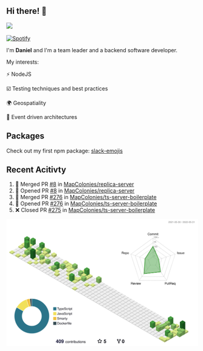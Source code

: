 ## Hi there! 👋

<p>
  <img src="https://github-readme-stats.vercel.app/api?username=syncush&theme=tokyonight">
</p>

[![Spotify](https://novatorem-rust.vercel.app/api/spotify)](https://open.spotify.com/user/syncush)

I'm **Daniel** and I'm a team leader and a backend software developer.

My interests:

⚡ NodeJS

☑️ Testing techniques and best practices

🌍 Geospatiality

🧠 Event driven architectures

## Packages
Check out my first npm package: [slack-emojis](https://www.npmjs.com/package/slack-emojis)

## Recent Acitivty
<!--START_SECTION:activity-->
1. 🎉 Merged PR [#8](https://github.com/MapColonies/replica-server/pull/8) in [MapColonies/replica-server](https://github.com/MapColonies/replica-server)
2. 💪 Opened PR [#8](https://github.com/MapColonies/replica-server/pull/8) in [MapColonies/replica-server](https://github.com/MapColonies/replica-server)
3. 🎉 Merged PR [#276](https://github.com/MapColonies/ts-server-boilerplate/pull/276) in [MapColonies/ts-server-boilerplate](https://github.com/MapColonies/ts-server-boilerplate)
4. 💪 Opened PR [#276](https://github.com/MapColonies/ts-server-boilerplate/pull/276) in [MapColonies/ts-server-boilerplate](https://github.com/MapColonies/ts-server-boilerplate)
5. ❌ Closed PR [#275](https://github.com/MapColonies/ts-server-boilerplate/pull/275) in [MapColonies/ts-server-boilerplate](https://github.com/MapColonies/ts-server-boilerplate)
<!--END_SECTION:activity-->

![contrib](./profile-3d-contrib/profile-green-animate.svg)
